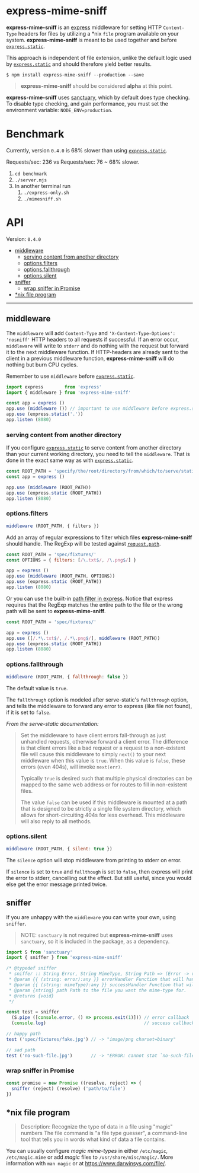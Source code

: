 # express-mime-sniff


**express-mime-sniff** is an [express](http://expressjs.com/) middleware for
setting HTTP `Content-Type` headers for files by utilizing a *nix `file`
program available on your system. **express-mime-sniff** is meant to be used
together and before [`express.static`][express.static].

This approach is independent of file extension, unlike the default logic used
by [`express.static`][express.static] and should therefore yield better results.

```
$ npm install express-mime-sniff --production --save
```

> **express-mime-sniff** should be considered **alpha** at this point.

**express-mime-sniff** uses [sanctuary][sanctuary], which by default does type
checking. To disable type checking, and gain performance, you must set
the environment variable: `NODE_ENV=production`.

# Benchmark

Currently, version `0.4.0` is 68% slower than using [`express.static`][express.static].

Requests/sec: 236 vs Requests/sec: 76 ~ 68% slower.

1. `cd benchmark`
2. `./server.mjs`
3. In another terminal run
   1. `./express-only.sh`
   2. `./mimesniff.sh`

# API

Version: `0.4.0`

- [middleware](#middleware)
  - [serving content from another directory](#serving-content-from-another-directory)
  - [options.filters](#optionsfilters)
  - [options.fallthrough](#optionsfallthrough)
  - [options.silent](#optionssilent)
- [sniffer](#sniffer)
  - [wrap sniffer in Promise](#wrap-sniffer-in-promise)
- [*nix file program](#nix-file-program)

-------------------------------------------------------------------------------

## middleware

The `middleware` will add `Content-Type` and `'X-Content-Type-Options': 'nosniff'`
HTTP headers to all requests if successful. If an error occur, `middleware` will
write to `stderr` and do nothing with the request but forward it to the next
middleware function. If HTTP-headers are already sent to the client in a
previous middleware function, **express-mime-sniff** will do nothing but burn
CPU cycles.

Remember to use `middleware` before [`express.static`][express.static].

```js
import express        from 'express'
import { middleware } from 'express-mime-sniff'

const app = express ()
app.use (middleware ()) // important to use middleware before express.static
app.use (express.static('.'))
app.listen (8080)
```

### serving content from another directory

If you configure [`express.static`][express.static] to serve content from
another directory than your current working directory, you need to tell the
`middleware`. That is done in the exact same way as with
[`express.static`][express.static].

```js
const ROOT_PATH = 'specify/the/root/directory/from/which/to/serve/static/assets'
const app = express ()

app.use (middleware (ROOT_PATH))
app.use (express.static (ROOT_PATH))
app.listen (8080)
```

### options.filters

```js
middleware (ROOT_PATH, { filters })
```

Add an array of regular expressions to
filter which files **express-mime-sniff** should handle. The RegExp will be
tested against [`request.path`](http://expressjs.com/en/4x/api.html#req.path).

```js
const ROOT_PATH = 'spec/fixtures/'
const OPTIONS = { filters: [/\.txt$/, /\.png$/] }

app = express ()
app.use (middleware (ROOT_PATH, OPTIONS))
app.use (express.static (ROOT_PATH))
app.listen (8080)
```

Or you can use the built-in
[path filter in express](http://expressjs.com/en/4x/api.html#app.use). Notice
that express requires that the RegExp matches the entire path to the file or
the wrong path will be sent to **express-mime-sniff**.

```js
const ROOT_PATH = 'spec/fixtures/'

app = express ()
app.use ([/.*\.txt$/, /.*\.png$/], middleware (ROOT_PATH))
app.use (express.static (ROOT_PATH))
app.listen (8080)
```


### options.fallthrough

```js
middleware (ROOT_PATH, { fallthrough: false })
```

The default value is `true`.

The `fallthrough` option is modeled after serve-static's `fallthrough` option,
and tells the middleware to forward any error to express (like file not found),
if it is set to `false`.

_From the serve-static documentation:_
> Set the middleware to have client errors fall-through as just unhandled
> requests, otherwise forward a client error. The difference is that client
> errors like a bad request or a request to a non-existent file will cause
> this middleware to simply `next()` to your next middleware when this value
> is `true`. When this value is `false`, these errors (even 404s), will invoke
> `next(err)`.
>
> Typically `true` is desired such that multiple physical directories can be
mapped to the same web address or for routes to fill in non-existent files.
>
> The value `false` can be used if this middleware is mounted at a path that
> is designed to be strictly a single file system directory, which allows for
> short-circuiting 404s for less overhead. This middleware will also reply to
> all methods.


### options.silent

```js
middleware (ROOT_PATH, { silent: true })
```

The `silence` option will stop middleware from printing to stderr on error.

If `silence` is set to `true` and `fallthough` is set to `false`, then express
will print the error to stderr, cancelling out the effect. But still useful,
since you would else get the error message printed twice.

## sniffer

If you are unhappy with the `middleware` you can write your own, using `sniffer`.

> NOTE: `sanctuary` is not required but **express-mime-sniff** uses `sanctuary`,
> so it is included in the package, as a dependency.

```js
import S from 'sanctuary'
import { sniffer } from 'express-mime-sniff'

/* @typedef sniffer
 * sniffer :: String Error, String MimeType, String Path => (Error -> void) -> (MimeType -> void) -> Path -> void
 * @param {{ (string: error):any }} errorHandler Function that will handle an error.
 * @param {{ (string: mimeType):any }} successHandler Function that will get mime-type for `path`.
 * @param {string} path Path to the file you want the mime-type for.
 * @returns {void}
 */

const test = sniffer
  (S.pipe ([console.error, () => process.exit(1)])) // error callback
  (console.log)                                     // success callback

// happy path
test ('spec/fixtures/fake.jpg') // -> "image/png charset=binary"

// sad path
test ('no-such-file.jpg')       // -> "ERROR: cannot stat `no-such-file.jpg' (No such file or directory)"
```

### wrap sniffer in Promise

```js
const promise = new Promise ((resolve, reject) => {
  sniffer (reject) (resolve) ('path/to/file')
})
```


## *nix file program

> Description: Recognize the type of data in a file using "magic" numbers
> The file command is "a file type guesser", a command-line tool that
> tells you in words what kind of data a file contains.

You can usually configure _magic mime-types_ in either `/etc/magic`,
`/etc/magic.mime` or add _magic_ files to `/usr/share/misc/magic/`.
More information with `man magic` or at https://www.darwinsys.com/file/.


[express.static]: http://expressjs.com/en/4x/api.html#express.static
[sanctuary]: https://sanctuary.js.org/
